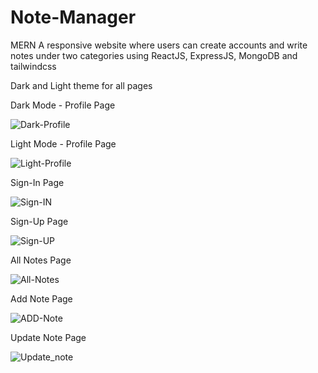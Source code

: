 # Note-Manager
MERN
A responsive website where users can create accounts and write notes under two categories using ReactJS, ExpressJS, MongoDB and  tailwindcss

Dark and Light theme for all pages

Dark Mode - Profile Page

![Dark-Profile](https://github.com/Nithushan-Balasingham/Note-Manager/assets/125258961/2f56d45e-71aa-46a2-87b7-7ebb39867493)


Light Mode - Profile Page

![Light-Profile](https://github.com/Nithushan-Balasingham/Note-Manager/assets/125258961/c090feb2-f5c6-4178-b515-14960aaeb173)


Sign-In Page

![Sign-IN](https://github.com/Nithushan-Balasingham/Note-Manager/assets/125258961/9b2f5feb-d1cf-4a1e-8514-bb9a99ed6fa7)


Sign-Up Page

![Sign-UP](https://github.com/Nithushan-Balasingham/Note-Manager/assets/125258961/f10c5faa-46ec-421a-9e4d-0a9a90b4fe06)


All Notes Page

![All-Notes](https://github.com/Nithushan-Balasingham/Note-Manager/assets/125258961/7e6a258d-024c-4819-b654-c48b89329e19)


Add Note Page

![ADD-Note](https://github.com/Nithushan-Balasingham/Note-Manager/assets/125258961/781323b8-032c-479a-9d88-8c66b7fc5272)


Update Note Page

![Update_note](https://github.com/Nithushan-Balasingham/Note-Manager/assets/125258961/3a1f6b53-aa99-41ca-8a81-3ba05974c875)


